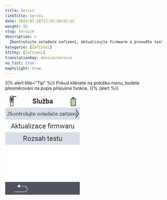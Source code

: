 ```yaml
---
title: Servis
linkTitle: Servis
date: 2023-07-26T13:25:28+22:22
weight: 32
slug: service
description: >
  Zkontrolujte ovladače zařízení, aktualizujte firmware a proveďte test dosahu
kategorie: [Zařízení]
štítky: [Zařízení]
translationKey: device/service
no_list: true
maphilight: true
---
```

{{% alert title="Tip" %}}
Pokud kliknete na položku menu, budete přesměrováni na popis příslušné funkce.
{{% /alert %}}

<img src="menu.png" alt="VitalControl Servis" title="Servis" usemap="#workmap" class="maphilight" />

<map name="workmap">
  <area shape="rect" coords="2,42,238,82" alt="Zkontrolujte ovladače zařízení" title="Pokyny pro kontrolu ovladačů zařízení najdete zde&#10;Kliknutí myší: otevřít dokumentaci" href="/cs/docs/diagnosis/hardware/">
  <area shape="rect" coords="2,82,238,122" alt="Aktualizace firmwaru" title="Pokyny pro aktualizaci firmwaru najdete zde&#10;Kliknutí myší: otevřít dokumentaci" href="/cs/docs/firmware/update/">
  <area shape="rect" coords="2,122,238,162" alt="Test dosahu" title="Pokyny pro provedení testu dosahu najdete zde&#10;Kliknutí myší: otevřít dokumentaci" href="/cs/docs/diagnosis/rfid-scan/">

  <area shape="rect" coords="2,282,120,319" alt="Zpět" title="Návrat na úroveň&#10;Kliknutí myší: otevřít dokumentaci" href="/cs/docs/device/">
</map>
